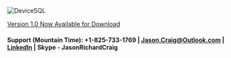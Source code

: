 ![DeviceSQL](https://raw.githubusercontent.com/jasonrichardcraig/devicesql/master/DeviceSQL.png)




[Version 1.0 Now Available for Download](https://github.com/jasonrichardcraig/DeviceSQL/tree/master/Version%201.0 "1.0")


#### Support (Mountain Time): +1-825-733-1769 | Jason.Craig@Outlook.com | [LinkedIn](https://www.linkedin.com/in/jasonrichardcraig/) | Skype - JasonRichardCraig
